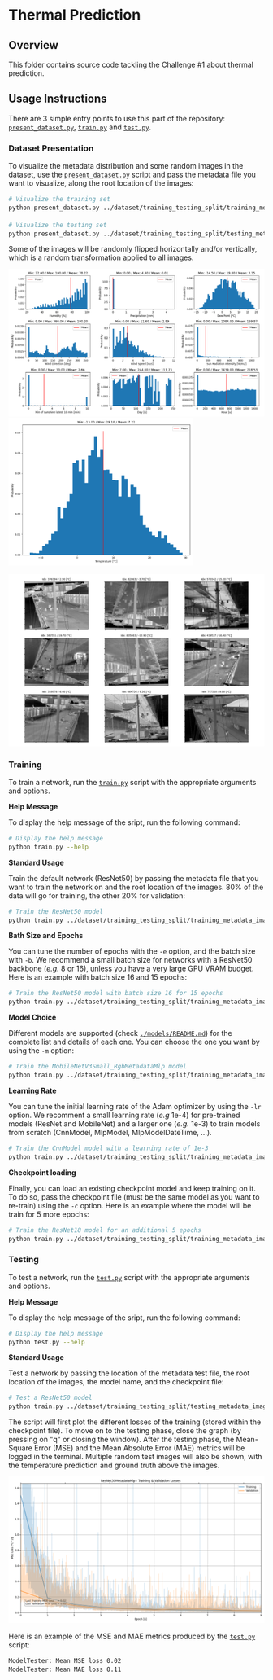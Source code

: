 # Thermal Prediction

## Overview

This folder contains source code tackling the Challenge #1 about thermal prediction.

## Usage Instructions

There are 3 simple entry points to use this part of the repository: 
[`present_dataset.py`](./present_dataset.py), [`train.py`](./train.py) and 
[`test.py`](./test.py).


### Dataset Presentation

To visualize the metadata distribution and some random images in the dataset, use the 
[`present_dataset.py`](./present_dataset.py) script and pass the metadata file you want
to visualize, along the root location of the images:

```bash
# Visualize the training set
python present_dataset.py ../dataset/training_testing_split/training_metadata_images.csv ../dataset/LTD_Dataset/LTD_Dataset/Image_Dataset/

# Visualize the testing set
python present_dataset.py ../dataset/training_testing_split/testing_metadata_images.csv ../dataset/LTD_Dataset/LTD_Dataset/Image_Dataset/
```

Some of the images will be randomly flipped horizontally and/or vertically, which is a
random transformation applied to all images.

<p float="left">
    <img src="./doc/example_metadata_distribution.png" height="290px" alt="Training set metadata distribution">
    <img src="./doc/example_temperature_distribution.png" height="290px" alt="Training set temperature distribution">
</p>

<p float="left">
    <img src="./doc/example_images.png" width="600px" alt="Images from the training set">
</p>

### Training

To train a network, run the [`train.py`](./train.py) script with the appropriate 
arguments and options.

**Help Message**

To display the help message of the sript, run the following command:

```bash
# Display the help message
python train.py --help
```

**Standard Usage**

Train the default network (ResNet50) by passing the metadata file that you
want to train the network on and the root location of the images. 80% of the data will
go for training, the other 20% for validation:

```bash
# Train the ResNet50 model
python train.py ../dataset/training_testing_split/training_metadata_images.csv ../dataset/LTD_Dataset/LTD_Dataset/Image_Dataset/
```

**Bath Size and Epochs**

You can tune the number of epochs with the `-e` option, and the batch size with `-b`. We
recommend a small batch size for networks with a ResNet50 backbone (*e.g.* 8 or 16),
unless you have a very large GPU VRAM budget. Here is an example with batch size 16 and
15 epochs:

```bash
# Train the ResNet50 model with batch size 16 for 15 epochs
python train.py ../dataset/training_testing_split/training_metadata_images.csv ../dataset/LTD_Dataset/LTD_Dataset/Image_Dataset/ -b 16 -e 15
```

**Model Choice**

Different models are supported (check [`./models/README.md`](./models/README.md)) for
the complete list and details of each one. You can choose the one you want by using the 
`-m` option:

```bash
# Train the MobileNetV3Small_RgbMetadataMlp model
python train.py ../dataset/training_testing_split/training_metadata_images.csv ../dataset/LTD_Dataset/LTD_Dataset/Image_Dataset/ -m MobileNetV3SmallMetadataMlp
```

**Learning Rate**

You can tune the initial learning rate of the Adam optimizer by using the `-lr` option.
We recomment a small learning rate (*e.g* 1e-4) for pre-trained models (ResNet and 
MobileNet) and a larger one (*e.g.* 1e-3) to train models from scratch (CnnModel, 
MlpModel, MlpModelDateTime, ...).

```bash
# Train the CnnModel model with a learning rate of 1e-3
python train.py ../dataset/training_testing_split/training_metadata_images.csv ../dataset/LTD_Dataset/LTD_Dataset/Image_Dataset/ -m CnnModel -lr 1e-3
```

**Checkpoint loading**

Finally, you can load an existing checkpoint model and keep training on it. To do so,
pass the checkpoint file (must be the same model as you want to re-train) using the `-c`
option. Here is an example where the model will be train for 5 more epochs:


```bash
# Train the ResNet18 model for an additional 5 epochs
python train.py ../dataset/training_testing_split/training_metadata_images.csv ../dataset/LTD_Dataset/LTD_Dataset/Image_Dataset/ -m ResNet18 -c ./checkpoints/ResNet18_fold-0_epoch-9.pt -e 5
```

### Testing

To test a network, run the [`test.py`](./test.py) script with the appropriate 
arguments and options.

**Help Message**

To display the help message of the sript, run the following command:

```bash
# Display the help message
python test.py --help
```

**Standard Usage**

Test a network by passing the location of the metadata test file, the root location of
the images, the model name, and the checkpoint file:

```bash
# Test a ResNet50 model
python train.py ../dataset/training_testing_split/testing_metadata_images.csv ../dataset/LTD_Dataset/LTD_Dataset/Image_Dataset/ ./checkpoints/ResNet50_fold-0_epoch-9.pt -m ResNet50
```

The script will first plot the different losses of the training (stored within the 
checkpoint file). To move on to the testing phase, close the graph (by pressing on "q"
or closing the window). After the testing phase, the Mean-Square Error (MSE) and the 
Mean Absolute Error (MAE) metrics will be logged in the terminal. Multiple random test 
images will also be shown, with the temperature prediction and ground truth above the
images.

<p float="left">
    <img src="./doc/example_loss_graph.png" width="600px" alt="Training and validation loss graphs">
</p>

Here is an example of the MSE and MAE metrics produced by the [`test.py`](./test.py) 
script:
```txt
ModelTester: Mean MSE loss 0.02
ModelTester: Mean MAE loss 0.11
```
